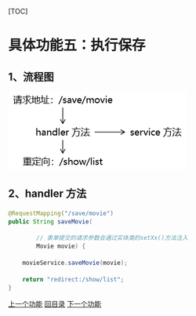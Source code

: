 [TOC]

# 具体功能五：执行保存

## 1、流程图

![images](../images/img027.png)



## 2、handler 方法

```java
@RequestMapping("/save/movie")
public String saveMovie(
        
        // 表单提交的请求参数会通过实体类的setXx()方法注入
        Movie movie) {
    
    movieService.saveMovie(movie);
        
    return "redirect:/show/list";
}
```



[上一个功能](feature04.html) [回目录](../verse06.html) [下一个功能](feature06.html)